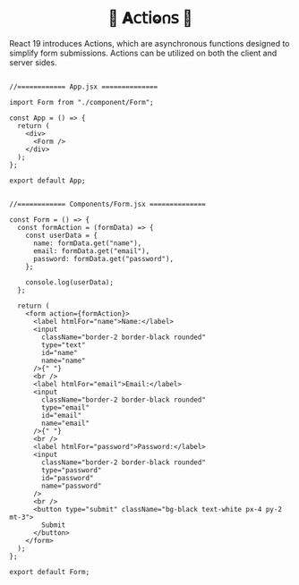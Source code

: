 
<h1  align="center" > 🍄 𝐀𝖼𝗍𝗂ⱺ𐓣𝗌 🥠</h1>

React 19 introduces Actions, which are asynchronous
functions designed to simplify form submissions. Actions
can be utilized on both the client and server sides.

```JSX

//============ App.jsx ============== 

import Form from "./component/Form";

const App = () => {
  return (
    <div>
      <Form />
    </div>
  );
};

export default App;

```

```JSX

//============ Components/Form.jsx ============== 

const Form = () => {
  const formAction = (formData) => {
    const userData = {
      name: formData.get("name"),
      email: formData.get("email"),
      password: formData.get("password"),
    };

    console.log(userData);
  };

  return (
    <form action={formAction}>
      <label htmlFor="name">Name:</label>
      <input
        className="border-2 border-black rounded"
        type="text"
        id="name"
        name="name"
      />{" "}
      <br />
      <label htmlFor="email">Email:</label>
      <input
        className="border-2 border-black rounded"
        type="email"
        id="email"
        name="email"
      />{" "}
      <br />
      <label htmlFor="password">Password:</label>
      <input
        className="border-2 border-black rounded"
        type="password"
        id="password"
        name="password"
      />
      <br />
      <button type="submit" className="bg-black text-white px-4 py-2 mt-3">
        Submit
      </button>
    </form>
  );
};

export default Form;

```